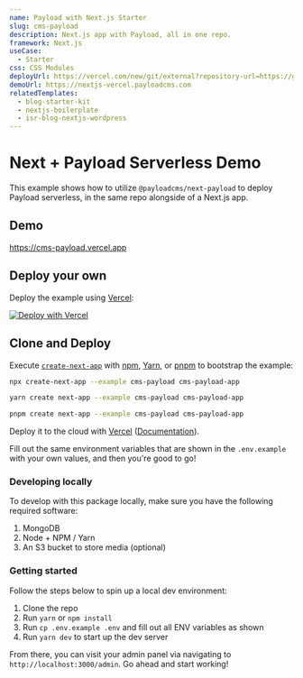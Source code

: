 ```yaml
---
name: Payload with Next.js Starter
slug: cms-payload
description: Next.js app with Payload, all in one repo.
framework: Next.js
useCase:
  - Starter
css: CSS Modules
deployUrl: https://vercel.com/new/git/external?repository-url=https://github.com/khulnasoft/examples/tree/main/starter/cms-payload&project-name=cms-payload&repository-name=cms-payload
demoUrl: https://nextjs-vercel.payloadcms.com
relatedTemplates:
  - blog-starter-kit
  - nextjs-boilerplate
  - isr-blog-nextjs-wordpress
---
```


# Next + Payload Serverless Demo

This example shows how to utilize `@payloadcms/next-payload` to deploy Payload serverless, in the same repo alongside of a Next.js app.

## Demo

https://cms-payload.vercel.app

## Deploy your own

Deploy the example using [Vercel](https://vercel.com?utm_source=github&utm_medium=readme&utm_campaign=next-example):

[![Deploy with Vercel](https://vercel.com/button)](https://vercel.com/new/git/external?repository-url=https://github.com/khulnasoft/examples/tree/main/starter/cms-payload&project-name=cms-payload&repository-name=cms-payload)

## Clone and Deploy

Execute [`create-next-app`](https://github.com/khulnasoft/next.js/tree/canary/packages/create-next-app) with [npm](https://docs.npmjs.com/cli/init), [Yarn](https://yarnpkg.com/lang/en/docs/cli/create/), or [pnpm](https://pnpm.io) to bootstrap the example:

```bash
npx create-next-app --example cms-payload cms-payload-app
```

```bash
yarn create next-app --example cms-payload cms-payload-app
```

```bash
pnpm create next-app --example cms-payload cms-payload-app
```

Deploy it to the cloud with [Vercel](https://vercel.com/new?utm_source=github&utm_medium=readme&utm_campaign=next-example) ([Documentation](https://nextjs.org/docs/deployment)).

Fill out the same environment variables that are shown in the `.env.example` with your own values, and then you're good to go!

### Developing locally

To develop with this package locally, make sure you have the following required software:

1. MongoDB
2. Node + NPM / Yarn
3. An S3 bucket to store media (optional)

### Getting started

Follow the steps below to spin up a local dev environment:

1. Clone the repo
2. Run `yarn` or `npm install`
3. Run `cp .env.example .env` and fill out all ENV variables as shown
4. Run `yarn dev` to start up the dev server

From there, you can visit your admin panel via navigating to `http://localhost:3000/admin`. Go ahead and start working!
